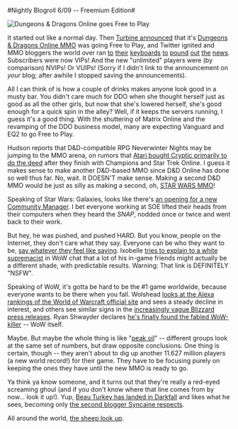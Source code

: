 #Nightly Blogroll 6/09 -- Freemium Edition#

![Dungeons & Dragons Online goes Free to Play](http://westkarana.com/wp-content/uploads/2009/06/ddo.jpg "Dungeons & Dragons Online goes Free to Play")

It started out like a normal day. Then [Turbine announced](http://www.ddo.com/news/547-turbiner-announces-dungeons-a-dragons-onliner-eberron-unlimited) that it's [Dungeons & Dragons Online MMO](http://www.ddo.com/) was going Free to Play, and Twitter ignited and MMO bloggers the world over ran [to](http://www.massively.com/2009/06/09/ddo-adds-free-to-play-with-eberron-unlimited/) [their](http://www.killtenrats.com/2009/06/09/new-ddo-business-model/) [keyboards](http://pumpingirony.net/2009/06/09/ddo-eberron-unlimited/) [to](http://mmomentofzen.blogspot.com/2009/06/ddo-goes-free-to-play-sony-to-follow.html) [pound](http://commonsensegamer.com/?p=1356) [out](http://epicdolls.com/beauturkey/?p=1565) [the](http://biobreak.wordpress.com/2009/06/09/announcement-ddo-f2p/) [news](http://biobreak.wordpress.com/2009/06/09/ddo-unlimited-gets-an-explanation/). Subscribers were now VIPs! And the new "unlimited" players were (by comparison) NVIPs! Or VUIPs! (Sorry if I didn't link to the announcement on *your* blog; after awhile I stopped saving the announcements).

All I can think of is how a couple of drinks makes anyone look good in a musty bar. You didn't care much for DDO when she thought herself just as good as all the other girls, but now that she's lowered herself, she's good enough for a quick spin in the alley? Well, if it keeps the servers running, I guess it's a good thing. With the shuttering of Matrix Online and the revamping of the DDO business model, many are expecting Vanguard and EQ2 to go Free to Play.

Hudson reports that D&D-compatible RPG Neverwinter Nights may be jumping to the MMO arena, on rumors that [Atari bought Cryptic primarily to do the deed](http://hudshideout.com/blog/?p=2640) after they finish with Champions and Star Trek Online. I guess it makes sense to make another D&D-based MMO since D&D Online has done so well thus far. No, wait. It DOESN'T make sense. Making a second D&D MMO would be just as silly as making a second, oh, [STAR WARS MMO](http://biobreak.wordpress.com/2009/06/09/star-wars-class-speculation/)!

Speaking of Star Wars: Galaxies, looks like there's [an opening for a new Community Manager](http://www.brokentoys.org/2009/06/09/customer-service-is-hard/). I bet everyone working at SOE lifted their heads from their computers when they heard the *SNAP*, nodded once or twice and went back to their work.

But hey, he was pushed, and pushed HARD. But you know, people on the Internet, they don't care what they say. Everyone can be who they want to be, [say whatever they feel like saying](http://www.killtenrats.com/2009/06/09/the-horrors-of-free-chat/). Ixobelle [tries to explain to a white supremacist](http://www.ixobelle.com/2009/06/where-ixo-rps-being-black.html) in WoW chat that a lot of his in-game friends might actually be a different shade, with predictable results. Warning: That link is DEFINITELY "NSFW".

Speaking of WoW, it's gotta be hard to be the #1 game worldwide, because everyone wants to be there when you fall. Wolshead [looks at the Alexa rankings of the World of Warcraft official site](http://www.wolfsheadonline.com/?p=2217) and sees a steady decline in interest, and others see similar signs in the [increasingly vague Blizzard press releases](http://ihaspc.com/?p=420). Ryan Shwayder declares [he's finally found the fabled WoW-killer](http://www.nerfbat.com/2009/06/09/i-found-the-wow-killer/) -- WoW itself.

Maybe. But maybe the whole thing is like "[peak oil](http://en.wikipedia.org/wiki/Predicting_the_timing_of_peak_oil)" -- different groups look at the same set of numbers, but draw opposite conclusions. One thing is certain, though -- they aren't about to dig up another 11.627 million players (a new world record!) for their game. They have to be focusing purely on keeping the ones they have until the new MMO is ready to go.

Ya think ya know someone, and it turns out that they're really a red-eyed screaming ghoul (and if you don't know where that line comes from by now... look it up!). Yup, [Beau Turkey has landed in Darkfall](http://epicdolls.com/beauturkey/?p=1558) and likes what he sees, becoming only [the second blogger Syncaine respects](http://syncaine.wordpress.com/2009/06/09/the-lost-darkfall-eurogamer-review-is-found/). 

All around the world, [the sheep look up](http://en.wikipedia.org/wiki/The_Sheep_Look_Up).


